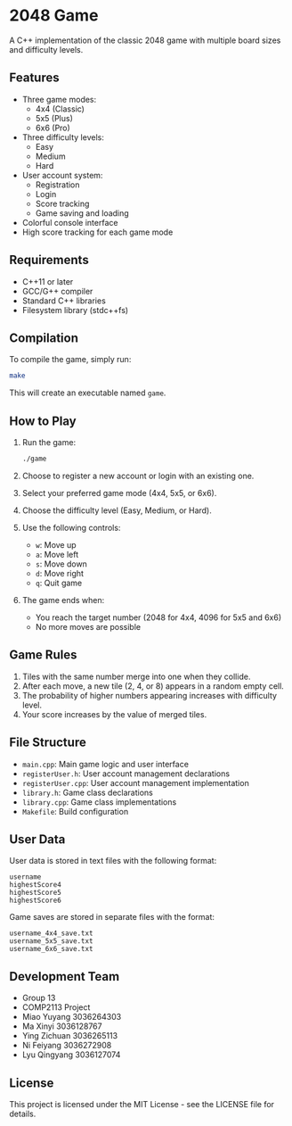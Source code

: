 # 2048 Game

A C++ implementation of the classic 2048 game with multiple board sizes and difficulty levels.

## Features

- Three game modes:
  - 4x4 (Classic)
  - 5x5 (Plus)
  - 6x6 (Pro)
- Three difficulty levels:
  - Easy
  - Medium
  - Hard
- User account system:
  - Registration
  - Login
  - Score tracking
  - Game saving and loading
- Colorful console interface
- High score tracking for each game mode

## Requirements

- C++11 or later
- GCC/G++ compiler
- Standard C++ libraries
- Filesystem library (stdc++fs)

## Compilation

To compile the game, simply run:

```bash
make
```

This will create an executable named `game`.

## How to Play

1. Run the game:
   ```bash
   ./game
   ```

2. Choose to register a new account or login with an existing one.

3. Select your preferred game mode (4x4, 5x5, or 6x6).

4. Choose the difficulty level (Easy, Medium, or Hard).

5. Use the following controls:
   - `w`: Move up
   - `a`: Move left
   - `s`: Move down
   - `d`: Move right
   - `q`: Quit game

6. The game ends when:
   - You reach the target number (2048 for 4x4, 4096 for 5x5 and 6x6)
   - No more moves are possible

## Game Rules

1. Tiles with the same number merge into one when they collide.
2. After each move, a new tile (2, 4, or 8) appears in a random empty cell.
3. The probability of higher numbers appearing increases with difficulty level.
4. Your score increases by the value of merged tiles.

## File Structure

- `main.cpp`: Main game logic and user interface
- `registerUser.h`: User account management declarations
- `registerUser.cpp`: User account management implementation
- `library.h`: Game class declarations
- `library.cpp`: Game class implementations
- `Makefile`: Build configuration

## User Data

User data is stored in text files with the following format:
```
username
highestScore4
highestScore5
highestScore6
```

Game saves are stored in separate files with the format:
```
username_4x4_save.txt
username_5x5_save.txt
username_6x6_save.txt
```

## Development Team

- Group 13
- COMP2113 Project
- Miao Yuyang 3036264303
- Ma Xinyi 3036128767
- Ying Zichuan 3036265113
- Ni Feiyang 3036272908
- Lyu Qingyang 3036127074

## License

This project is licensed under the MIT License - see the LICENSE file for details. 
